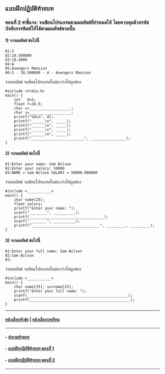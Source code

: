 ## แบบฝึกปฏิบัติท้ายบท
### ตอนที่ 2 คำชี้แจง: จงเขียนโปรแกรมตามผลลัพธ์ที่กำหนดให้ โดยควบคุมด้วยรหัสบังคับการพิมพ์ให้ได้ตามผลลัพธ์ตามนั้น 

#### 1) จากผลลัพธ์ ต่อไปนี้

```
01:5
02:10.500000
03:10.5000
04:A
05:Avengers Mansion
06:5 - 10.500000 - A - Avengers Mansion
```

จากผลลัพธ์ จงเขียนโปรแกรมในช่องว่างให้ถูกต้อง

```
#include <stdio.h>     		
main() {
    int   d=5; 			
    float f=10.5;
    char c=___________________;
    char s=___________________;
    printf("%d\n", d);			
    printf("______\n", _____);
    printf("______\n", _____);
    printf("______\n", _____);
    printf("______\n", _____);
    printf("________________________", ________________);
}
```

#### 2) จากผลลัพธ์ ต่อไปนี้

```
01:Enter your name: Sam Wilson
02:Enter your salary: 50000
03:NAME = Sam Wilson SALARY = 50000.000000
```

จากผลลัพธ์ จงเขียนโปรแกรมในช่องว่างให้ถูกต้อง

```
#include <___________>		
main() {
    char name[25];		
    float salary; 			
    printf("Enter your name: ");
    scanf("________", __________); 				
    printf(__________________________________);
    scanf("________", __________); 				
    printf("_______________________________", _________, _________);	
}
```

#### 3) จากผลลัพธ์ ต่อไปนี้

```
01:Enter your full name: Sam Wilson
02:Sam Wilson
03:	
```

จากผลลัพธ์ จงเขียนโปรแกรมในช่องว่างให้ถูกต้อง

```
#include <___________>		
main() {
    char name[25]; surname[25];				
    printf("Enter your full name: ");
    scanf(______________________________________________);
    printf(______________________________________________);
}
```

---
#### [หน้าเลือกหัวข้อ](README.md) | [หน้าเลือกบทเรียน](../README.md)
---
#### - [คำถามท้ายบท](0530.md)
#### - [แบบฝึกปฏิบัติท้ายบท ตอนที่ 1](0550.md)
#### - [แบบฝึกปฏิบัติท้ายบท ตอนที่ 2](0570.md)
---
